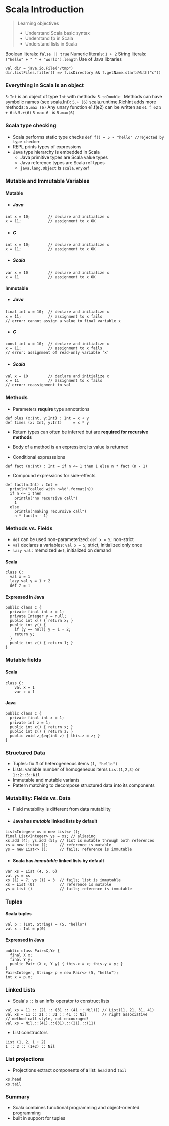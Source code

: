 # Scala Introduction

> Learning objectives
> - Understand Scala basic syntax
> - Understand fp in Scala
> - Understand lists in Scala

Boolean literals: ` false || true `
Numeric literals: ` 1 + 2 `
String literals: ` ("hello" + " " + "world").length `
Use of Java libraries
```
val dir = java.io.File("/tmp")
dir.listFiles.filter(f => f.isDirectory && f.getName.startsWith("c"))
```

### Everything in Scala is an object
` 5:Int ` is an object of type ` Int ` with methods: ` 5.toDouble  `
Methods can have symbolic names (see scala.Int): ` 5.+ (6) `
scala.runtime.RichInt adds more methods: ` 5.max (6) `
Any unary function e1.f(e2) can be written as ` e1 f e2 `
` 5 + 6 ` is ` 5.+(6) `
`5 max 6 ` is ` 5.max(6) `

### Scala type checking

- Scala performs static type checks
    ` def f() = 5 - "hello" //rejected by type checker `
- REPL prints types of expressions
- Java type hierarchy is embedded in Scala
    - Java primitive types are Scala value types
    - Java reference types are Scala ref types
    - ` java.lang.Object ` is ` scala.AnyRef `


### Mutable and Immutable Variables

#### Mutable

- ##### Java
```
int x = 10;        // declare and initialize x
x = 11;            // assignment to x OK
```

- ##### C
```
int x = 10;        // declare and initialize x
x = 11;            // assignment to x OK
```

- ##### Scala
```
var x = 10         // declare and initialize x
x = 11             // assignment to x OK
```

#### Immutable

- ##### Java
```
final int x = 10;  // declare and initialize x
x = 11;            // assignment to x fails
// error: cannot assign a value to final variable x
```

- ##### C
```
const int x = 10;  // declare and initialize x
x = 11;            // assignment to x fails
// error: assignment of read-only variable ‘x’
```

- ##### Scala
```
val x = 10         // declare and initialize x
x = 11             // assignment to x fails
// error: reassignment to val
```


### Methods

- Parameters **require** type annotations

```
def plus (x:Int, y:Int) : Int = x + y
def times (x: Int, y:Int)     = x * y
```

- Return types can often be inferred but are **required for recursive methods**
- Body of a method is an expression; its value is returned

- Conditional expresssions

```
def fact (n:Int) : Int = if n <= 1 then 1 else n * fact (n - 1)
```

- Compound expressions for side-effects
```
def fact(n:Int) : Int = 
  println("called with n=%d".format(n))
  if n <= 1 then 
    println("no recursive call")
    1 
  else
    println("making recursive call")
    n * fact(n - 1)
```


### Methods vs. Fields

- `def` can be used non-parameterized: ` def x = 5 `; non-strict
- `val` declares a variables: ` val x = 5 `; strict, initialized only once
- `lazy val` : memoized ` def `, initialized on demand

#### Scala
```
class C:
  val x = 1
  lazy val y = 1 + 2
  def z = 1
```

#### Expressed in Java
```
public class C {
  private final int x = 1;
  private Integer y = null;
  public int x() { return x; }
  public int y() {
    if (y == null) y = 1 + 2;
    return y;
  }
  public int z() { return 1; }  
}
```


### Mutable fields

#### Scala

```
class C:
    val x = 1
    var z = 1
```

#### Java
```
public class C {
  private final int x = 1;
  private int z = 1;
  public int x() { return x; }
  public int z() { return z; }
  public void z_$eq(int z) { this.z = z; }
}
```

### Structured Data

- Tuples: fix # of heterogeneous items ` (1, "hello") `
- Lists: variable number of homogeneous items
    ` List(1,2,3) ` or ` 1::2::3::Nil `
- Immutable and mutable variants
- Pattern matching to decompose structured data into its components

### Mutability: Fields vs. Data
- Field mutability is different from data mutability

- #### Java has *mutable* linked lists by default
```
List<Integer> xs = new List<> ();
final List<Integer> ys = xs; // aliasing
xs.add (4); ys.add (5); // list is mutable through both references
xs = new List<> ();     // reference is mutable
ys = new List<> ();     // fails; reference is immutable
```
- #### Scala has *immutable* linked lists by default

```
var xs = List (4, 5, 6)
val ys = xs
xs (1) = 7; ys (1) = 3  // fails; list is immutable
xs = List (0)           // reference is mutable
ys = List ()            // fails; reference is immutable
```


### Tuples

#### Scala tuples

```
val p : (Int, String) = (5, "hello")
val x : Int = p(0)
```

#### Expressed in Java

```
public class Pair<X,Y> {
  final X x;
  final Y y;
  public Pair (X x, Y y) { this.x = x; this.y = y; }
}
Pair<Integer, String> p = new Pair<> (5, "hello");
int x = p.x;
```

### Linked Lists

- Scala's ` :: ` is an infix operator to construct lists

```
val xs = 11 :: (21 :: (31 :: (41 :: Nil))) // List(11, 21, 31, 41)
val xs = 11 :: 21 :: 31 :: 41 :: Nil       // right associative
// method-call style, not encouraged!
val xs = Nil.::(41).::(31).::(21).::(11)
```

- List constructors
```
List (1, 2, 1 + 2)
1 :: 2 :: (1+2) :: Nil
```

### List projections

- Projections extract components of a list: ` head ` and ` tail `
```
xs.head
xs.tail
```

### Summary
- Scala combines functional programming and object-oriented programming
- built in support for tuples
